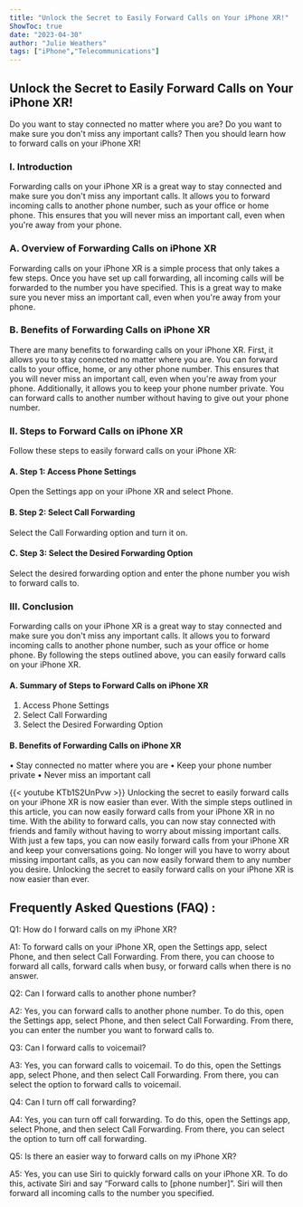 ```yaml
---
title: "Unlock the Secret to Easily Forward Calls on Your iPhone XR!"
ShowToc: true 
date: "2023-04-30"
author: "Julie Weathers" 
tags: ["iPhone","Telecommunications"]
---
```

## Unlock the Secret to Easily Forward Calls on Your iPhone XR!

Do you want to stay connected no matter where you are? Do you want to make sure you don't miss any important calls? Then you should learn how to forward calls on your iPhone XR!

### I. Introduction

Forwarding calls on your iPhone XR is a great way to stay connected and make sure you don't miss any important calls. It allows you to forward incoming calls to another phone number, such as your office or home phone. This ensures that you will never miss an important call, even when you're away from your phone.

### A. Overview of Forwarding Calls on iPhone XR

Forwarding calls on your iPhone XR is a simple process that only takes a few steps. Once you have set up call forwarding, all incoming calls will be forwarded to the number you have specified. This is a great way to make sure you never miss an important call, even when you're away from your phone.

### B. Benefits of Forwarding Calls on iPhone XR

There are many benefits to forwarding calls on your iPhone XR. First, it allows you to stay connected no matter where you are. You can forward calls to your office, home, or any other phone number. This ensures that you will never miss an important call, even when you're away from your phone. Additionally, it allows you to keep your phone number private. You can forward calls to another number without having to give out your phone number.

### II. Steps to Forward Calls on iPhone XR

Follow these steps to easily forward calls on your iPhone XR:

#### A. Step 1: Access Phone Settings

Open the Settings app on your iPhone XR and select Phone.

#### B. Step 2: Select Call Forwarding

Select the Call Forwarding option and turn it on.

#### C. Step 3: Select the Desired Forwarding Option

Select the desired forwarding option and enter the phone number you wish to forward calls to.

### III. Conclusion

Forwarding calls on your iPhone XR is a great way to stay connected and make sure you don't miss any important calls. It allows you to forward incoming calls to another phone number, such as your office or home phone. By following the steps outlined above, you can easily forward calls on your iPhone XR.

#### A. Summary of Steps to Forward Calls on iPhone XR

1. Access Phone Settings
2. Select Call Forwarding
3. Select the Desired Forwarding Option

#### B. Benefits of Forwarding Calls on iPhone XR

• Stay connected no matter where you are
• Keep your phone number private
• Never miss an important call

{{< youtube KTb1S2UnPvw >}} 
Unlocking the secret to easily forward calls on your iPhone XR is now easier than ever. With the simple steps outlined in this article, you can now easily forward calls from your iPhone XR in no time. With the ability to forward calls, you can now stay connected with friends and family without having to worry about missing important calls. With just a few taps, you can now easily forward calls from your iPhone XR and keep your conversations going. No longer will you have to worry about missing important calls, as you can now easily forward them to any number you desire. Unlocking the secret to easily forward calls on your iPhone XR is now easier than ever.

## Frequently Asked Questions (FAQ) :
Q1: How do I forward calls on my iPhone XR?

A1: To forward calls on your iPhone XR, open the Settings app, select Phone, and then select Call Forwarding. From there, you can choose to forward all calls, forward calls when busy, or forward calls when there is no answer.

Q2: Can I forward calls to another phone number?

A2: Yes, you can forward calls to another phone number. To do this, open the Settings app, select Phone, and then select Call Forwarding. From there, you can enter the number you want to forward calls to.

Q3: Can I forward calls to voicemail?

A3: Yes, you can forward calls to voicemail. To do this, open the Settings app, select Phone, and then select Call Forwarding. From there, you can select the option to forward calls to voicemail.

Q4: Can I turn off call forwarding?

A4: Yes, you can turn off call forwarding. To do this, open the Settings app, select Phone, and then select Call Forwarding. From there, you can select the option to turn off call forwarding.

Q5: Is there an easier way to forward calls on my iPhone XR?

A5: Yes, you can use Siri to quickly forward calls on your iPhone XR. To do this, activate Siri and say “Forward calls to [phone number]”. Siri will then forward all incoming calls to the number you specified.


